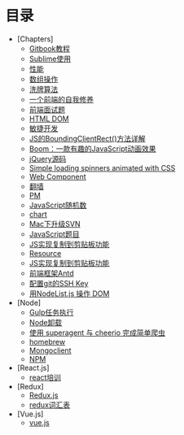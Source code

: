 # 目录

* [Chapters]
    * [Gitbook教程](chapters/gitbook.md)
    * [Sublime使用](chapters/sublime.md)
    * [性能](chapters/performance.md)
    * [数组操作](chapters/array.md)
    * [洗牌算法](chapters/shuffle.md)
    * [一个前端的自我修养](chapters/fe.md)
    * [前端面试题](chapters/interview.md)
    * [HTML DOM](chapters/dom.md)
    * [敏捷开发](chapters/scrum.md)
    * [JS的BoundingClientRect()方法详解](chapters/bc-rect.md)
    * [Boom：一款有趣的JavaScript动画效果](chapters/boom.md)
    * [jQuery源码](chapters/jquery.md)
    * [Simple loading spinners animated with CSS](chapters/css-spinners.md)
    * [Web Component](chapters/component.md)
    * [翻墙](chapters/overseas.md)
    * [PM](chapters/pm.md)
    * [JavaScript随机数](chapters/js-random.md)
    * [chart](chapters/chart.md)
    * [Mac下升级SVN](chapters/mac-svn.md)
    * [JavaScript题目](chapters/javascript.md)
    * [JS实现复制到剪贴板功能](chapters/copy.md)
    * [Resource](chapters/resource.md)
    * [JS实现复制到剪贴板功能](chapters/copy.md)
    * [前端框架Antd](chapters/antd.md)
    * [配置git的SSH Key](chapters/git.config.md)
    * [用NodeList.js 操作 DOM](chapters/nodelist.md)
* [Node]
    * [Gulp任务执行](node/gulp.md)
    * [Node卸载](node/node-remove.md)
    * [使用 superagent 与 cheerio 完成简单爬虫](node/net.md)
    * [homebrew](node/homebrew.md)
    * [Mongoclient](node/Mongoclient.md)
    * [NPM](node/npm.md)
* [React.js]
    * [react培训](react/react.md)
* [Redux]
    * [Redux.js](redux/redux.md)
    * [redux词汇表](redux/redux.glossary.md)
* [Vue.js]
    * [vue.js](vue/vue.md)
